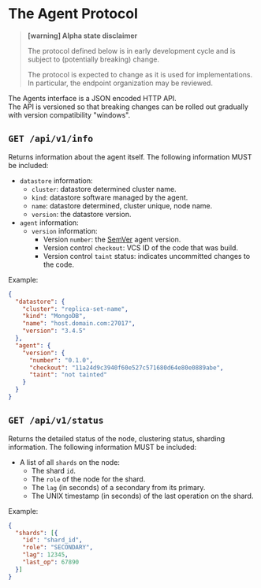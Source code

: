 # The Agent Protocol
> **[warning] Alpha state disclaimer**
>
> The protocol defined below is in early development cycle
> and is subject to (potentially breaking) change.
>
> The protocol is expected to change as it is used for implementations.
> In particular, the endpoint organization may be reviewed.

The Agents interface is a JSON encoded HTTP API.  
The API is versioned so that breaking changes can be rolled out gradually
with version compatibility "windows".


## `GET /api/v1/info`
Returns information about the agent itself.
The following information MUST be included:

  * `datastore` information:
    * `cluster`: datastore determined cluster name.
    * `kind`: datastore software managed by the agent.
    * `name`: datastore determined, cluster unique, node name.
    * `version`: the datastore version.
  * `agent` information:
    * `version` information:
      * Version `number`: the [SemVer](https://semver.org/) agent version.
      * Version control `checkout`: VCS ID of the code that was build.
      * Version control `taint` status: indicates uncommitted changes to the code.

Example:
```json
{
  "datastore": {
    "cluster": "replica-set-name",
    "kind": "MongoDB",
    "name": "host.domain.com:27017",
    "version": "3.4.5"
  },
  "agent": {
    "version": {
      "number": "0.1.0",
      "checkout": "11a24d9c3940f60e527c571680d64e80e0889abe",
      "taint": "not tainted"
    }
  }
}
```


## `GET /api/v1/status`
Returns the detailed status of the node, clustering status, sharding information.
The following information MUST be included:

  * A list of all `shards` on the node:
    * The shard `id`.
    * The `role` of the node for the shard.
    * The `lag` (in seconds) of a secondary from its primary.
    * The UNIX timestamp (in seconds) of the last operation on the shard.

Example:
```json
{
  "shards": [{
    "id": "shard_id",
    "role": "SECONDARY",
    "lag": 12345,
    "last_op": 67890
  }]
}
```
